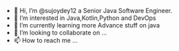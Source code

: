 - 👋 Hi, I’m @sujoydey12 a Senior Java Software Engineer.
- 👀 I’m interested in Java,Kotlin,Python and DevOps
- 🌱 I’m currently learning more Advance stuff on java
- 💞️ I’m looking to collaborate on ...
- 📫 How to reach me ...

<!---
sujoydey12/sujoydey12 is a ✨ special ✨ repository because its `README.md` (this file) appears on your GitHub profile.
You can click the Preview link to take a look at your changes.
--->
